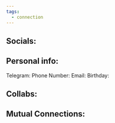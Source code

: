 ```yaml
---
tags:
  - connection
---
```

## Socials:
## Personal info:
Telegram:
Phone Number:
Email:
Birthday:
## Collabs:
## Mutual Connections:

